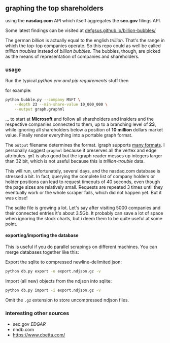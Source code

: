 ## graphing the top shareholders

using the **nasdaq.com** API which itself aggregates the
**sec.gov** filings API.

Some latest findings can be visited at
[defgsus.github.io/billion-bubbles/](https://defgsus.github.io/billion-bubbles/)

The german *billion* is actually equal to the english *trillion*.
That's the range in which the top-top companies operate. So
this repo could as well be called *trillion troubles*
instead of *billion bubbles*. The bubbles, though, are 
picked as the means of representation of companies 
and shareholders.


### usage

Run the typical *python env and pip requirements* stuff then

for example:

```bash
python bubble.py --company MSFT \
    --depth 23 --min-share-value 10_000_000 \
    --output graph.graphml
```

... to start at **Microsoft** and follow all shareholders and insiders
and the respective companies connected to them, up to a 
branching level of **23**, while ignoring all shareholders
below a position of **10 million** dollars market value.
Finally render everything into a portable graph format.

The `output` filename determines the format. 
igraph supports [many formats](https://igraph.org/python/doc/tutorial/tutorial.html#igraph-and-the-outside-world).
I personally suggest `graphml` because it preserves all the
vertex and edge attributes. `gml` is also good but the
igraph reader messes up integers larger than 32 bit, which
is not useful because this is *trillion-trouble* data. 

This will run, unfortunately, several days, and the nasdaq.com
database is stressed a bit. In fact, querying the complete
list of company holders or holder positions can lead to request 
timeouts of 40 seconds, even though the page sizes 
are relatively small. Requests are repeated 3 times
until they eventually work or the whole scraper fails,
which did not happen yet. But it was close!

The sqlite file is growing a lot. Let's say after visiting
5000 companies and their connected entries it's about 3.5Gb.
It probably can save a lot of space when ignoring the
stock charts, but i deem them to be quite useful at some point. 


#### exporting/importing the database

This is useful if you do parallel scrapings on different
machines. You can merge databases together like this:

Export the sqlite to compressed newline-delimited json:

```bash
python db.py export -o export.ndjson.gz -v
````

Import (all new) objects from the ndjson into sqlite:

```bash
python db.py import -i export.ndjson.gz -v
````

Omit the `.gz` extension to store uncompressed ndjson files.
 

### interesting other sources

- sec.gov *EDGAR*
- nndb.com
- https://www.cbetta.com/
